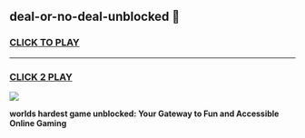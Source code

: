 
## deal-or-no-deal-unblocked 👋
<h3>
<a href="https://premium.freeplayer.one?title=deal-or-no-deal-unblocked&ref=14F">CLICK TO PLAY</a></h3>
<hr>

<h3>
<a href="https://premium.freeplayer.one?title=deal-or-no-deal-unblocked&ref=14F">CLICK 2 PLAY</a>
  
</h3>

<a href="https://premium.freeplayer.one?title=deal-or-no-deal-unblocked&ref=12F/"><img src="https://clearcache.store/games.png"></a>


**worlds hardest game unblocked: Your Gateway to Fun and Accessible Online Gaming**

